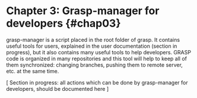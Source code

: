Chapter 3: Grasp-manager for developers {#chap03}
=======================================

grasp-manager is a script placed in the root folder of grasp. It contains useful tools
for users, explained in the user documentation (section in progress), but it also contains
many useful tools to help developers. GRASP code is organized in many repositories
and this tool will help to keep all of them synchronized: changing branches,
pushing them to remote server, etc. at the same time.

[ Section in progress: all actions which can be done by grasp-manager for developers, should
be documented here ]
